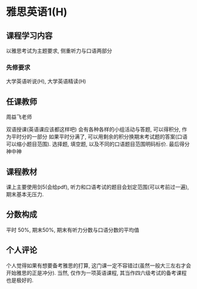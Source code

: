 # 雅思英语1(H)


## 课程学习内容

以雅思考试为主题要求, 侧重听力与口语两部分

### 先修要求

大学英语听说(H), 大学英语精读(H)

## 任课教师

周益飞老师

双语授课(英语课应该都这样吧)
会有各种各样的小组活动与答题, 可以得积分, 作为平时分的一部分
如果平时分满了, 可以用剩余的积分换期末考试题的答案(口语可以缩小题目范围). 选择题, 填空题, 以及不同的口语题目范围明码标价.
最后得分神中神

## 课程教材

课上主要使用剑5(会给pdf), 听力和口语考试的题目会划定范围(可以考前过一遍), 期末基本无压力.

## 分数构成

平时 50%, 期末50%, 期末有听力分数与口语分数的平均值

## 个人评论

个人觉得如果有想要备考雅思的打算, 这门课一定不容错过(虽然一般大三左右才会开始雅思的正是冲分). 当然, 仅作为一项英语课程, 其当作四六级考试的备考课程也是极好的.